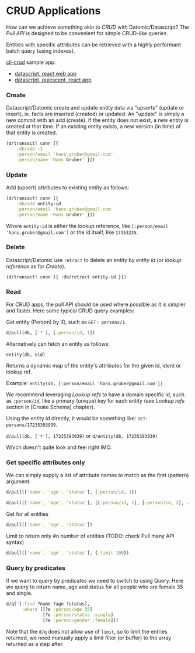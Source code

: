 # CRUD Applications

How can we achieve something akin to *CRUD* with Datomic/Datascript?
The *Pull API* is designed to be convenient for simple CRUD-like queries.

Entities with specific attributes can be retrieved with a highly performant batch query (using indexes).

[clj-crud](https://github.com/thegeez/clj-crud) sample app.

- [datascript, react web app](http://thegeez.net/2014/04/30/datascript_clojure_web_app.html)
- [datascript, quiescent, react app](http://thegeez.net/2014/05/01/datascript_quiescent_standalone.html)

### Create

Datascript/Datomic create and update entity data via "upserts" (update or insert), ie. facts are inserted (created) or updated. An "update" is simply a new commit with an add (create). If the entity does not exist, a new entity is created at that time. If an existing entity exists, a new version (in time) of that entity is created.

```clj
(d/transact! conn [{
    :db/add -1
    :person/email 'hans.gruber@gmail.com'
    :person/name 'Hans Gruber' }])
```

### Update

Add (upsert) attributes to existing entity as follows:

```clj
(d/transact! conn [{
    :db/add entity-id
    :person/email 'hans.gruber@gmail.com'
    :person/name 'Hans Gruber' }])
```

Where `entity-id` is either the lookup reference, like `[:person/email 'hans.gruber@gmail.com']` or the id itself, like `17353235`.

### Delete

Datascript/Datomic use `retract` to delete an entity by *entity id* (or *lookup reference* as for *Create*).

`(d/transact! conn [{ :db/retract entity-id }])`

### Read

For CRUD apps, the pull API should be used where possible as it is simpler and faster. Here some typical CRUD query examples:

Get entity (Person) by ID, such as `GET: persons/1`.

```clj
d/pull(db, ['*'], [:person/id, 1])
```

Alternatively can fetch an entity as follows:

`entity(db, eid)`

Returns a dynamic map of the entity's attributes for the given id, ident or lookup ref.

Example: `entity(db, [:person/email 'hans.gruber@gmail.com'])`

We recommend leveraging *Lookup refs* to have a domain specific id, such as `:person/id`, like a primary (unique) key for each entity (see *Lookup refs* section in [Create Schema] chapter).

Using the entity id directly, it would be something like: `GET: persons/17235393939`.

`d/pull(db, ['*'], 17235393939)` or `d/entity(db, 17235393939)`

Which doesn't quite look and feel right IMO.

### Get specific attributes only

We can simply supply a list of attribute names to match as the first (pattern) argument.

```clj
d/pull(['name', 'age', 'status'], [:person/id, 1])
```

```clj
d/pull(['name', 'age', 'status'], [[:person/id, 1], [:person/id, 2], ...])
```

Get for all entities

```clj
d/pull(['name', 'age', 'status'])
```

Limit to return only #n number of entities (TODO: check Pull many API syntax)

```clj
d/pull(['name', 'age', 'status'], {:limit 100})
```

### Query by predicates

If we want to query by predicates we need to switch to using Query.
Here we query to return name, age and status for all people who are
female 35 and single.

```clj
d/q('[:find ?name ?age ?status],
      :where [[?e :person/age 35]
              [?e :person/status :single]
              [?e :person/gender :female]])
```

Note that the `d/q` does not allow use of `limit`, so to limit the entries returned, we need manually apply a limit filter (or buffer) to the array returned as a step after.

